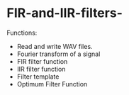 # FIR-and-IIR-filters-

Functions:
- Read and write WAV files.
- Fourier transform of a signal
- FIR filter function
- IIR filter function
- Filter template
- Optimum Filter Function
